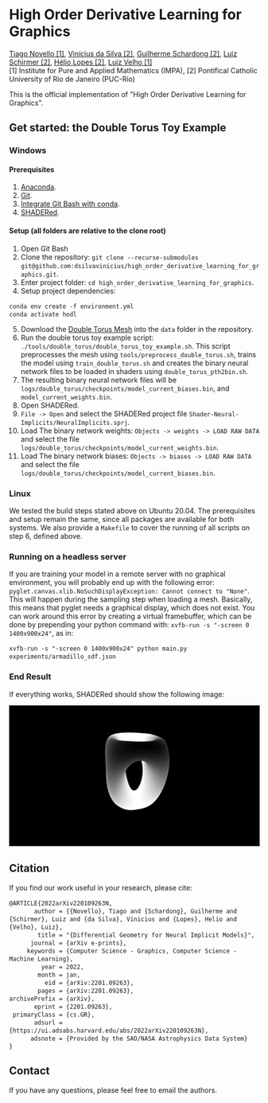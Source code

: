# High Order Derivative Learning for Graphics
[Tiago Novello [1]](blank),
[Vinícius da Silva [2]](https://dsilvavinicius.github.io/),
[Guilherme Schardong [2]](https://schardong.github.io/),
[Luiz Schirmer [2]](https://www.lschirmer.com),
[Hélio Lopes [2]](http://www-di.inf.puc-rio.br/~lopes/),
[Luiz Velho [1]](https://lvelho.impa.br/)
<br>
[1] Institute for Pure and Applied Mathematics (IMPA),
[2] Pontifical Catholic University of Rio de Janeiro (PUC-Rio)

This is the official implementation of "High Order Derivative Learning for Graphics".

## Get started: the Double Torus Toy Example

### Windows

#### Prerequisites

1. [Anaconda](https://www.anaconda.com/products/individual#Downloads).
2. [Git](https://git-scm.com/download/win).
3. [Integrate Git Bash with conda](https://discuss.codecademy.com/t/setting-up-conda-in-git-bash/534473).
4. [SHADERed](https://shadered.org/).

#### Setup (all folders are relative to the clone root)

1. Open Git Bash
2. Clone the repository: `git clone --recurse-submodules git@github.com:dsilvavinicius/high_order_derivative_learning_for_graphics.git`.
3. Enter project folder: `cd high_order_derivative_learning_for_graphics`.
4. Setup project dependencies:
```
conda env create -f environment.yml
conda activate hodl
```
5. Download the [Double Torus Mesh](https://drive.google.com/file/d/11PkscMHBUkkENhHfI1lpH5Dh6X9f2028/view?usp=sharing) into the `data` folder in the repository.
6. Run the double torus toy example script: `./tools/double_torus/double_torus_toy_example.sh`. This script preprocesses the mesh using `tools/preprocess_double_torus.sh`, trains the model using `train_double_torus.sh` and creates the binary neural network files to be loaded in shaders using `double_torus_pth2bin.sh`.
7. The resulting binary neural network files will be `logs/double_torus/checkpoints/model_current_biases.bin`, and `model_current_weights.bin`.
8. Open SHADERed.
9. `File -> Open` and select the SHADERed project file `Shader-Neural-Implicits/NeuralImplicits.sprj`.
10. Load The binary network weights: `Objects -> weights -> LOAD RAW DATA` and select the file `logs/double_torus/checkpoints/model_current_weights.bin`.
11. Load The binary network biases: `Objects -> biases -> LOAD RAW DATA` and select the file `logs/double_torus/checkpoints/model_current_biases.bin`.

### Linux

We tested the build steps stated above on Ubuntu 20.04. The prerequisites and setup remain the same, since all packages are available for both systems. We also provide a ```Makefile``` to cover the running of all scripts on step 6, defined above.

### Running on a headless server

If you are training your model in a remote server with no graphical environment, you will probably end up with the following error: `pyglet.canvas.xlib.NoSuchDisplayException: Cannot connect to "None"`. This will happen during the sampling step when loading a mesh. Basically, this means that pyglet needs a graphical display, which does not exist. You can work around this error by creating a virtual framebuffer, which can be done by prepending your python command with: `xvfb-run -s "-screen 0 1400x900x24"`, as in:

```{sh}
xvfb-run -s "-screen 0 1400x900x24" python main.py experiments/armadillo_sdf.json
```

### End Result

If everything works, SHADERed should show the following image:

![Double Torus](figs/double_torus.png "Double Torus")

## Citation
If you find our work useful in your research, please cite:
```
@ARTICLE{2022arXiv220109263N,
       author = {{Novello}, Tiago and {Schardong}, Guilherme and {Schirmer}, Luiz and {da Silva}, Vinicius and {Lopes}, Helio and {Velho}, Luiz},
        title = "{Differential Geometry for Neural Implicit Models}",
      journal = {arXiv e-prints},
     keywords = {Computer Science - Graphics, Computer Science - Machine Learning},
         year = 2022,
        month = jan,
          eid = {arXiv:2201.09263},
        pages = {arXiv:2201.09263},
archivePrefix = {arXiv},
       eprint = {2201.09263},
 primaryClass = {cs.GR},
       adsurl = {https://ui.adsabs.harvard.edu/abs/2022arXiv220109263N},
      adsnote = {Provided by the SAO/NASA Astrophysics Data System}
}
```

## Contact
If you have any questions, please feel free to email the authors.
